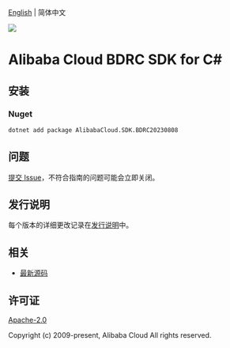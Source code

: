 [English](README.md) | 简体中文

![](https://aliyunsdk-pages.alicdn.com/icons/AlibabaCloud.svg)

# Alibaba Cloud BDRC SDK for C#

## 安装

### Nuget

```bash
dotnet add package AlibabaCloud.SDK.BDRC20230808
```

## 问题

[提交 Issue](https://github.com/aliyun/alibabacloud-csharp-sdk/issues/new)，不符合指南的问题可能会立即关闭。

## 发行说明

每个版本的详细更改记录在[发行说明](./ChangeLog.md)中。

## 相关

* [最新源码](https://github.com/aliyun/alibabacloud-csharp-sdk/)

## 许可证

[Apache-2.0](http://www.apache.org/licenses/LICENSE-2.0)

Copyright (c) 2009-present, Alibaba Cloud All rights reserved.
